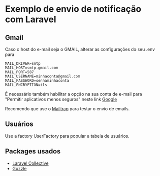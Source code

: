 # Exemplo de envio de notificação com Laravel


## Gmail

Caso o host do e-mail seja o GMAIL, alterar as configurações do seu .env para
```
MAIL_DRIVER=smtp
MAIL_HOST=smtp.gmail.com
MAIL_PORT=587
MAIL_USERNAME=minhaconta@gmail.com
MAIL_PASSWORD=senhaminhaconta
MAIL_ENCRYPTION=tls
```
É necessário também habilitar a opção na sua conta de e-mail para "Permitir aplicativos menos seguros" neste link  [Google](https://myaccount.google.com/lesssecureapps?pli=1)

Recomendo que use o [Mailtrap](https://www.mailtrap.io) para testar o envio de emails.

## Usuários
Use a factory UserFactory para popular a tabela de usuários.

## Packages usados
 - [Laravel Collective](https://laravelcollective.com/docs/5.2/html)
 - [Guzzle](https://github.com/guzzle/guzzle)
